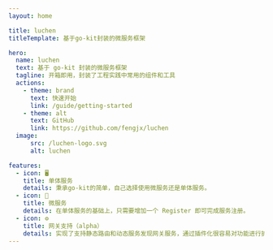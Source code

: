 ```yaml
---
layout: home

title: luchen
titleTemplate: 基于go-kit封装的微服务框架

hero:
  name: luchen
  text: 基于 go-kit 封装的微服务框架
  tagline: 开箱即用，封装了工程实践中常用的组件和工具 
  actions:
    - theme: brand
      text: 快速开始
      link: /guide/getting-started
    - theme: alt
      text: GitHub
      link: https://github.com/fengjx/luchen
  image:
      src: /luchen-logo.svg
      alt: luchen

features:
  - icon: 🖥
    title: 单体服务
    details: 秉承go-kit的简单，自己选择使用微服务还是单体服务。
  - icon: 🚀
    title: 微服务
    details: 在单体服务的基础上，只需要增加一个 Register 即可完成服务注册。
  - icon: ⚙
    title: 网关支持（alpha）
    details: 实现了支持静态路由和动态服务发现网关服务，通过插件化很容易对功能进行扩展。
---
```

<style>
:root {
  --vp-home-hero-name-color: transparent;
  --vp-home-hero-name-background: -webkit-linear-gradient(120deg, #bd34fe 30%, #41d1ff);

  --vp-home-hero-image-background-image: linear-gradient(-45deg, #bd34fe 50%, #47caff 50%);
  --vp-home-hero-image-filter: blur(44px);
}

@media (min-width: 640px) {
  :root {
    --vp-home-hero-image-filter: blur(56px);
  }
}

@media (min-width: 960px) {
  :root {
    --vp-home-hero-image-filter: blur(68px);
  }
}
</style>
